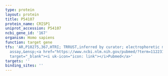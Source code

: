 ```yaml
---
type: protein
layout: protein
title: P54107
protein_name: CRISP1
uniprot_accession: P54107
ncbi_gene_id: '167'
organism: Homo sapiens
function: target gene
tfs: 'AR,P10275,367,HTRI; TRRUST,inferred by curator; electrophoretic mobility shift
  assay,&ensp;<a href="https://www.ncbi.nlm.nih.gov/pubmed/?term=11223178%5Buid%5D"
  target="_blank"><i uk-icon="icon: link"></i>Pubmed</a>'
targets: ''
binding_sites: ''
---
```

